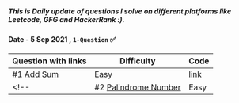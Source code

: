 ##### This is Daily update of questions I solve on different platforms like Leetcode, GFG and HackerRank :).  

#### Date - 5 Sep 2021 , ` 1-Question ` ✅
|           Question with links                                                     |  Difficulty    | Code         
|-----------------------------------------------------------------------------------|----------------|----------------------
|          #1 [Add Sum](https://leetcode.com/problems/two-sum/)                     |   Easy         | [link](https://github.com/akhilsharmaa/Data-Structure-Algo-Q-A/blob/master/LeetCode/Two%20Sum%20/two_sum.cpp)     
<!-- |          #2 [Palindrome Number](https://leetcode.com/problems/palindrome-number/) |  Easy         | [Solution](https://github.com/akhilsharmaa/Data-Structure-Algo-Q-A/blob/master/LeetCode/Palindrom%20Num/palindrom.cpp)    -->






